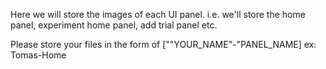 Here we will store the images of each UI panel. i.e. we'll store the home panel, experiment home panel, add trial panel etc.

Please store your files in the form of [""YOUR_NAME"-"PANEL_NAME] ex: Tomas-Home

